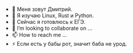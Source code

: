 - 👋 Меня зовут Дмитрий.
- 👀 Я изучаю Linux, Rust и Python.
- 🌱 Сейчас я готовлюсь к ЕГЭ.
- 💞️ I’m looking to collaborate on ...
- 📫 How to reach me ...
- ⚡ Если есть у бабы рот, значит баба не урод.
